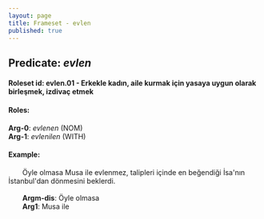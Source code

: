 ```yaml
---
layout: page
title: Frameset - evlen
published: true
---
```

<h2>Predicate: <i>evlen</i></h2>
<h4>Roleset id: evlen.01 - Erkekle kadın, aile kurmak için yasaya uygun olarak birleşmek, izdivaç etmek<br>
<h4>Roles:</h4>
<b>Arg-0</b>: <i>evlenen</i>  (NOM) <br>
<b>Arg-1</b>: <i>evlenilen</i>  (WITH) <br>
<h4>Example:</h4>
&emsp;&emsp;Öyle olmasa Musa ile evlenmez, talipleri içinde en beğendiği İsa'nın İstanbul'dan dönmesini beklerdi.<br><br>
&emsp;&emsp;<b>Argm-dis</b>:  Öyle olmasa<br>
&emsp;&emsp;<b>Arg1</b>:  Musa ile<br>

